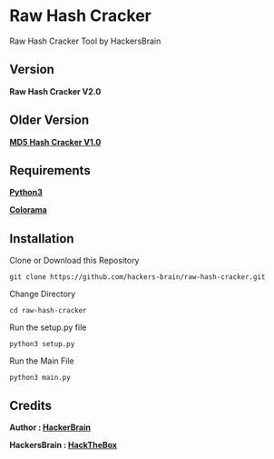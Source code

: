 # Raw Hash Cracker
Raw Hash Cracker Tool by HackersBrain
## Version
**Raw Hash Cracker V2.0**
## Older Version
**[MD5 Hash Cracker V1.0](https://github.com/hackers-brain/md5-hash-cracker.git)**

## Requirements
**[Python3](https://www.python.org/downloads/)**

**[Colorama](https://pypi.org/project/colorama/)**

## Installation
Clone or Download this Repository
```
git clone https://github.com/hackers-brain/raw-hash-cracker.git
```
Change Directory
```
cd raw-hash-cracker
```
Run the setup.py file
```
python3 setup.py
```
Run the Main File
```
python3 main.py
```
## Credits
**Author : [HackerBrain](https://github.com/hackers-brain/)**

**HackersBrain : [HackTheBox](http://www.hackthebox.eu/badge/image/303514)**
